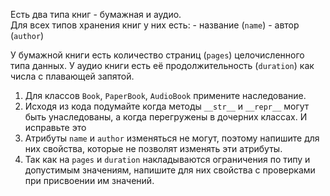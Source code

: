 Есть два типа книг - бумажная и аудио.  
Для всех типов хранения книг у них есть: 
    - название (`name`)
    - автор (`author`)

У бумажной книги есть количество страниц (`pages`) целочисленного типа данных.
У аудио книги есть её продолжительность (`duration`) как числа с плавающей запятой.

1. Для классов `Book`, `PaperBook`, `AudioBook` примените наследование.
1. Исходя из кода подумайте когда методы `__str__` и `__repr__` могут быть унаследованы, а когда перегружены в дочерних классах. И исправьте это
1. Атрибуты `name` и `author` изменяться не могут, поэтому напишите для них свойства, которые не позволят изменять эти атрибуты.
1. Так как на `pages` и `duration` накладываются ограничения по типу и допустимым значениям, напишите для них свойства с проверками при присвоении им значений.
